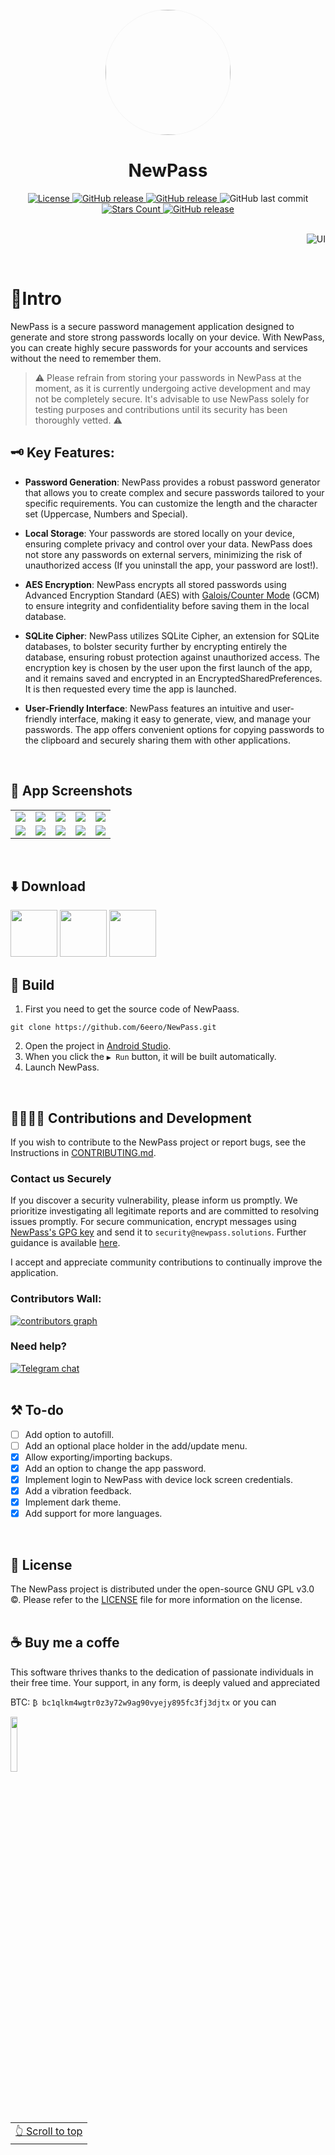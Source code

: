 <div align="center">
    <img width="200" height="200" style="display: block; border: 1px solid #f5f5f5; border-radius: 9999px;" src="https://github.com/6eero/NewPass/assets/114809573/77aeeea8-5440-433b-8621-2a5b54173896">
</div>

<div align="center">
    <h1>NewPass</h1>
</div>

<div align="center">
    <a href="LICENSE">
        <img src="https://img.shields.io/github/license/6eero/newpass.svg?color=D0BCFF&style=for-the-badge&logo=gitbook&logoColor=ebebf0&labelColor=23232F" alt="License">
    </a>
    <a href="https://f-droid.org/packages/com.gero.newpass/">
        <img src="https://img.shields.io/f-droid/v/com.gero.newpass.svg?logo=F-Droid&color=D0BCFF&style=for-the-badge&logoColor=ebebf0&labelColor=23232F" alt="GitHub release">
    </a>
    <a href="https://github.com/6eero/NewPass/releases">
        <img src="https://img.shields.io/github/v/release/6eero/NewPass?color=D0BCFF&style=for-the-badge&logo=github&logoColor=ebebf0&labelColor=23232F" alt="GitHub release">
    </a>
    <img alt="GitHub last commit" src="https://img.shields.io/github/last-commit/6eero/NewPass?color=D0BCFF&style=for-the-badge&logo=pkgsrc&logoColor=ebebf0&labelColor=23232F">
    <a href="https://github.com/6eero/NewPass/stargazers">
        <img src="https://img.shields.io/github/stars/6eero/NewPass.svg?color=D0BCFF&style=for-the-badge&logo=apachespark&logoColor=ebebf0&labelColor=23232F" alt="Stars Count">
    </a>
    <a href="https://github.com/6eero/NewPass/releases">
        <img src="https://img.shields.io/github/downloads/6eero/NewPass/total.svg?color=D0BCFF&style=for-the-badge&logo=github&logoColor=ebebf0&labelColor=23232F" alt="GitHub release">
    </a>
</div>
<br>
<p align="right">
    <img src="https://github.com/6eero/NewPass/assets/114809573/72a2d172-8b44-4bf9-bc70-573284ea1e1a" title="UI">
</p>
<br>


# 📍Intro
NewPass is a secure password management application designed to generate and store strong passwords locally on your device. With NewPass, you can create highly secure passwords for your accounts and services without the need to remember them.
> ⚠️ Please refrain from storing your passwords in NewPass at the moment, as it is currently undergoing active development and may not be completely secure. It's advisable to use NewPass solely for testing purposes and contributions until its security has been thoroughly vetted. ⚠️

## 🗝️ Key Features:
- **Password Generation**: NewPass provides a robust password generator that allows you to create complex and secure passwords tailored to your specific requirements. You can customize the length and the character set (Uppercase, Numbers and Special).

- **Local Storage**: Your passwords are stored locally on your device, ensuring complete privacy and control over your data. NewPass does not store any passwords on external servers, minimizing the risk of unauthorized access (If you uninstall the app, your password are lost!).

- **AES Encryption**: NewPass encrypts all stored passwords using Advanced Encryption Standard (AES) with [Galois/Counter Mode](https://en.wikipedia.org/wiki/Galois/Counter_Mode) (GCM) to ensure integrity and confidentiality before saving them in the local database.

- **SQLite Cipher**: NewPass utilizes SQLite Cipher, an extension for SQLite databases, to bolster security further by encrypting entirely the database, ensuring robust protection against unauthorized access. The encryption key is chosen by the user upon the first launch of the app, and it remains saved and encrypted in an EncryptedSharedPreferences. It is then requested every time the app is launched. 

- **User-Friendly Interface**: NewPass features an intuitive and user-friendly interface, making it easy to generate, view, and manage your passwords. The app offers convenient options for copying passwords to the clipboard and securely sharing them with other applications.
<br>

## 📸 App Screenshots
<table>
  <tr>
    <td><img src="https://github.com/6eero/NewPass/blob/master/fastlane/metadata/android/en-US/images/phoneScreenshots/dark_1.png"></td>
    <td><img src="https://github.com/6eero/NewPass/blob/master/fastlane/metadata/android/en-US/images/phoneScreenshots/dark_2.png"></td>
    <td><img src="https://github.com/6eero/NewPass/blob/master/fastlane/metadata/android/en-US/images/phoneScreenshots/dark_3.png"></td>
    <td><img src="https://github.com/6eero/NewPass/blob/master/fastlane/metadata/android/en-US/images/phoneScreenshots/dark_4.png"></td>
    <td><img src="https://github.com/6eero/NewPass/blob/master/fastlane/metadata/android/en-US/images/phoneScreenshots/dark_5.png"></td>
  </tr>
  <tr>
    <td><img src="https://github.com/6eero/NewPass/blob/master/fastlane/metadata/android/en-US/images/phoneScreenshots/light_1.png"></td>
    <td><img src="https://github.com/6eero/NewPass/blob/master/fastlane/metadata/android/en-US/images/phoneScreenshots/light_2.png"></td>
    <td><img src="https://github.com/6eero/NewPass/blob/master/fastlane/metadata/android/en-US/images/phoneScreenshots/light_3.png"></td>
    <td><img src="https://github.com/6eero/NewPass/blob/master/fastlane/metadata/android/en-US/images/phoneScreenshots/light_4.png"></td>
    <td><img src="https://github.com/6eero/NewPass/blob/master/fastlane/metadata/android/en-US/images/phoneScreenshots/light_5.png"></td>
  </tr>
</table>
<br>



## ⬇️ Download 
[<img src="https://fdroid.gitlab.io/artwork/badge/get-it-on.png" height="75">](https://f-droid.org/packages/com.gero.newpass/)
[<img src="https://s1.ax1x.com/2023/01/12/pSu1a36.png" height="75">](https://github.com/6eero/NewPass/releases)
[<img src="https://github.com/6eero/NewPass/assets/114809573/113b2ce8-fd57-490e-bce0-9db1e55f52ba" height="75">](https://apt.izzysoft.de/fdroid/index/apk/com.gero.newpass/)
<br>

## 🧱 Build
1. First you need to get the source code of NewPaass.
```
git clone https://github.com/6eero/NewPass.git
```
2. Open the project in [Android Studio](https://developer.android.com/studio).
3. When you click the `▶ Run` button, it will be built automatically.
4. Launch NewPass.
<br>

## 🫱🏻‍🫲🏼 Contributions and Development
If you wish to contribute to the NewPass project or report bugs, see the Instructions in [CONTRIBUTING.md](https://github.com/6eero/NewPass/blob/master/CONTRIBUTING.md).

### Contact us Securely
If you discover a security vulnerability, please inform us promptly. We prioritize investigating all legitimate reports and are committed to resolving issues promptly. For secure communication, encrypt messages using [NewPass's GPG key](https://github.com/6eero/NewPass/blob/master/public_key.asc) and send it to 
 `security@newpass.solutions`. Further guidance is available [here](https://github.com/6eero/NewPass/blob/master/SECURITY.md).
 
I accept and appreciate community contributions to continually improve the application.

### Contributors Wall:

<a href="https://github.com/6eero/NewPass/graphs/contributors">
  <img alt="contributors graph" src="https://contrib.rocks/image?repo=6eero/NewPass" />
</a>
<br>

### Need help?

[![Telegram chat](https://img.shields.io/badge/Telegram-2CA5E0?style=for-the-badge&logo=telegram&logoColor=white)](https://t.me/geroed)
<br>
<br>

## ⚒️ To-do
- [ ] Add option to autofill.
- [ ] Add an optional place holder in the add/update menu.
- [x] Allow exporting/importing backups.
- [x] Add an option to change the app password.
- [x] Implement login to NewPass with device lock screen credentials.
- [x] Add a vibration feedback.
- [x] Implement dark theme.
- [x] Add support for more languages.
<br>

## 📜 License
The NewPass project is distributed under the open-source GNU GPL v3.0 ©. Please refer to the [LICENSE](https://github.com/6eero/NewPass/blob/master/LICENSE) file for more information on the license.
<br>
<br>

## ☕ Buy me a coffe
This software thrives thanks to the dedication of passionate individuals in their free time. Your support, in any form, is deeply valued and appreciated

BTC: `₿ bc1qlkm4wgtr0z3y72w9ag90vyejy895fc3fj3djtx` or you can
<p>
<a href="https://www.paypal.com/paypalme/geeero">
<img width="15%" src="https://raw.githubusercontent.com/oneHamidreza/Meow-Framework-MVVM/master/Resources/img_support.png"/>
</a>
</p>
<br>
<br>

<div align="right">
<table><td> 
<a href="#start-of-content">👆 Scroll to top</a>
</td></table> 
</div>

